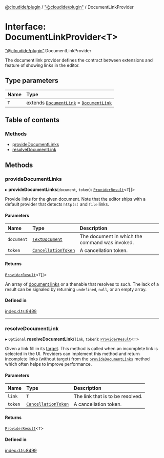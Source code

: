 [@cloudide/plugin](../README.md) / ["@cloudide/plugin"](../modules/_cloudide_plugin_.md) / DocumentLinkProvider

# Interface: DocumentLinkProvider<T\>

["@cloudide/plugin"](../modules/_cloudide_plugin_.md).DocumentLinkProvider

The document link provider defines the contract between extensions and feature of showing
links in the editor.

## Type parameters

| Name | Type |
| :------ | :------ |
| `T` | extends [`DocumentLink`](../classes/cloudide_plugin_.DocumentLink.md) = [`DocumentLink`](../classes/cloudide_plugin_.DocumentLink.md) |

## Table of contents

### Methods

- [provideDocumentLinks](cloudide_plugin_.DocumentLinkProvider.md#providedocumentlinks)
- [resolveDocumentLink](cloudide_plugin_.DocumentLinkProvider.md#resolvedocumentlink)

## Methods

### provideDocumentLinks

▸ **provideDocumentLinks**(`document`, `token`): [`ProviderResult`](../modules/_cloudide_plugin_.md#providerresult)<`T`[]\>

Provide links for the given document. Note that the editor ships with a default provider that detects
`http(s)` and `file` links.

#### Parameters

| Name | Type | Description |
| :------ | :------ | :------ |
| `document` | [`TextDocument`](cloudide_plugin_.TextDocument.md) | The document in which the command was invoked. |
| `token` | [`CancellationToken`](cloudide_plugin_.CancellationToken.md) | A cancellation token. |

#### Returns

[`ProviderResult`](../modules/_cloudide_plugin_.md#providerresult)<`T`[]\>

An array of [document links](#DocumentLink) or a thenable that resolves to such. The lack of a result
can be signaled by returning `undefined`, `null`, or an empty array.

#### Defined in

[index.d.ts:8488](https://github.com/shuyaqian/cloudide-plugin-api/blob/26b31b9/index.d.ts#L8488)

___

### resolveDocumentLink

▸ `Optional` **resolveDocumentLink**(`link`, `token`): [`ProviderResult`](../modules/_cloudide_plugin_.md#providerresult)<`T`\>

Given a link fill in its [target](#DocumentLink.target). This method is called when an incomplete
link is selected in the UI. Providers can implement this method and return incomplete links
(without target) from the [`provideDocumentLinks`](#DocumentLinkProvider.provideDocumentLinks) method which
often helps to improve performance.

#### Parameters

| Name | Type | Description |
| :------ | :------ | :------ |
| `link` | `T` | The link that is to be resolved. |
| `token` | [`CancellationToken`](cloudide_plugin_.CancellationToken.md) | A cancellation token. |

#### Returns

[`ProviderResult`](../modules/_cloudide_plugin_.md#providerresult)<`T`\>

#### Defined in

[index.d.ts:8499](https://github.com/shuyaqian/cloudide-plugin-api/blob/26b31b9/index.d.ts#L8499)
